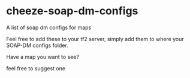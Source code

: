 # cheeze-soap-dm-configs
A list of soap dm configs for maps

Feel free to add these to your tf2 server, simply add them to where your SOAP-DM configs folder.

Have a map you want to see?

feel free to suggest one
